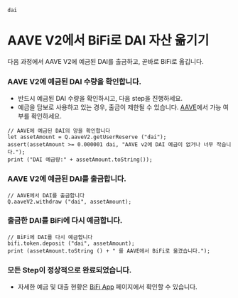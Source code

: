 ```meta-Currency
dai
```

# AAVE V2에서 BiFi로 DAI 자산 옮기기

다음 과정에서 AAVE V2에 예금된 DAI를 출금하고, 곧바로 BiFi로 옮깁니다.

### AAVE V2에 예금된 DAI 수량을 확인합니다.

- 반드시 예금된 DAI 수량을 확인하시고, 다음 step을 진행하세요.
- 예금을 담보로 사용하고 있는 경우, 출금이 제한될 수 있습니다. [AAVE](https://app.aave.com/#/dashboard)에서 가능 여부를 확인하세요.

```output-Dynamic
// AAVE에 예금된 DAI의 양을 확인합니다
let assetAmount = Q.aaveV2.getUserReserve ("dai");
assert(assetAmount >= 0.000001 dai, "AAVE v2에 DAI 예금이 없거나 너무 작습니다.");
print ("DAI 예금량:" + assetAmount.toString());
```

### AAVE V2에 예금된 DAI를 출금합니다.

```taster
// AAVE에서 DAI를 출금합니다
Q.aaveV2.withdraw ("dai", assetAmount);
```

### 출금한 DAI를 BiFi에 다시 예금합니다.

```taster
// BiFi에 DAI를 다시 예금합니다
bifi.token.deposit ("dai", assetAmount);
print (assetAmount.toString () + " 를 AAVE에서 BiFi로 옮겼습니다.");
```

### 모든 Step이 정상적으로 완료되었습니다.

- 자세한 예금 및 대출 현황은 [BiFi App](https://app.bifi.finance/) 페이지에서 확인할 수 있습니다.
